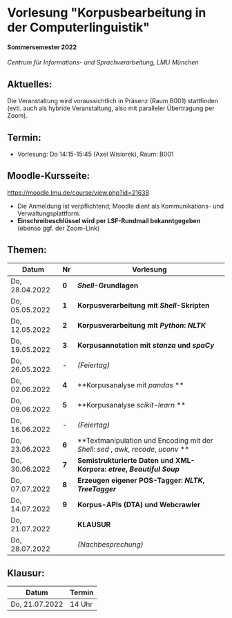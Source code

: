 # Vorlesung "Korpusbearbeitung in der Computerlinguistik"

#### Sommersemester 2022

*Centrum für Informations- und Sprachverarbeitung, LMU München*


## Aktuelles:

Die Veranstaltung wird voraussichtlich in Präsenz (Raum B001) stattfinden (evtl. auch als hybride Veranstaltung, also mit paralleler Übertragung per Zoom).


## Termin:

- Vorlesung: Do 14:15-15:45 (Axel Wisiorek), Raum: B001



## Moodle-Kursseite:

https://moodle.lmu.de/course/view.php?id=21638


- Die Anmeldung ist verpflichtend; Moodle dient als Kommunikations- und Verwaltungsplattform.
- **Einschreibeschlüssel wird per LSF-Rundmail bekanntgegeben** (ebenso ggf. der Zoom-Link)




## Themen:

| Datum  | Nr | Vorlesung | 
| ------------- | ------------- | ------------- | 
|  Do, 28.04.2022 |  **0** | ***Shell*-Grundlagen** |
|  Do, 05.05.2022 |  **1** | **Korpusverarbeitung mit *Shell*-Skripten** |
|  Do, 12.05.2022 |  **2** | **Korpusverarbeitung mit *Python*: *NLTK*** |
|  Do, 19.05.2022 |  **3** | **Korpusannotation mit *stanza* und *spaCy*** |
|  Do, 26.05.2022 |  - | *(Feiertag)*  |
|  Do, 02.06.2022 |  **4** | **Korpusanalyse mit *pandas* ** |
|  Do, 09.06.2022 |  **5** | **Korpusanalyse *scikit-learn* ** |
|  Do, 16.06.2022 | - | *(Feiertag)*  |
|  Do, 23.06.2022 |  **6** | **Textmanipulation und Encoding mit der *Shell*:  *sed* , *awk*, *recode*, *uconv* ** |
|  Do, 30.06.2022 |  **7** | **Semistrukturierte Daten und XML-Korpora: *etree*, *Beautiful Soup*** |
|  Do, 07.07.2022 |  **8** | **Erzeugen eigener POS-Tagger: *NLTK*, *TreeTagger*** |
|  Do, 14.07.2022 |  **9** | **Korpus-APIs (DTA) und Webcrawler** |
|  Do, 21.07.2022 |   | **KLAUSUR** |
|  Do, 28.07.2022 |   | *(Nachbesprechung)* |


## Klausur:

| Datum  | Termin | 
| ------------- | ------------- | 
|  Do, 21.07.2022 |  14 Uhr   | 


